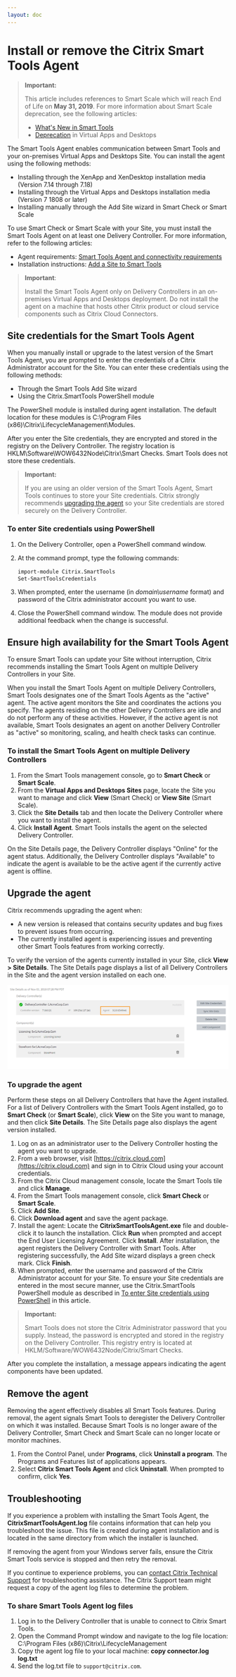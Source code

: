 ```yaml
---
layout: doc
---
```

# Install or remove the Citrix Smart Tools Agent

> **Important:**
>
> This article includes references to Smart Scale which will reach End of Life on **May 31, 2019**. For more information about Smart Scale deprecation, see the following articles:
>
> *  [What's New in Smart Tools](https://docs.citrix.com/en-us/smart-tools/whats-new.html)
> *  [Deprecation](https://docs.citrix.com/en-us/citrix-virtual-apps-desktops/whats-new/removed-features.html) in Virtual Apps and Desktops

The Smart Tools Agent enables communication between Smart Tools and your on-premises Virtual Apps and Desktops Site. You can install the agent using the following methods:

*  Installing through the XenApp and XenDesktop installation media (Version 7.14 through 7.18)
*  Installing through the Virtual Apps and Desktops installation media (Version 7 1808 or later)
*  Installing manually through the Add Site wizard in Smart Check or Smart Scale

To use Smart Check or Smart Scale with your Site, you must install the Smart Tools Agent on at least one Delivery Controller. For more information, refer to the following articles:

*  Agent requirements: [Smart Tools Agent and connectivity requirements](/en-us/smart-tools/system-requirements/connectivity-requirements)
*  Installation instructions: [Add a Site to Smart Tools](/en-us/smart-tools/install-configure/add-site.html)

> **Important**:
>
> Install the Smart Tools Agent only on Delivery Controllers in an on-premises Virtual Apps and Desktops deployment. Do not install the agent on a machine that hosts other Citrix product or cloud service components such as Citrix Cloud Connectors.

## Site credentials for the Smart Tools Agent

When you manually install or upgrade to the latest version of the Smart Tools Agent, you are prompted to enter the credentials of a Citrix Administrator account for the Site. You can enter these credentials using the following methods:

*  Through the Smart Tools Add Site wizard
*  Using the Citrix.SmartTools PowerShell module

The PowerShell module is installed during agent installation. The default location for these modules is C:\Program Files (x86)\Citrix\LifecycleManagement\Modules.

After you enter the Site credentials, they are encrypted and stored in the registry on the Delivery Controller. The registry location is HKLM\Software\WOW6432Node\Citrix\Smart Checks. Smart Tools does not store these credentials.

> **Important:**
>
> If you are using an older version of the Smart Tools Agent, Smart Tools continues to store your Site credentials. Citrix strongly recommends [upgrading the agent](#upgrade-the-agent) so your Site credentials are stored securely on the Delivery Controller.

### To enter Site credentials using PowerShell

1.  On the Delivery Controller, open a PowerShell command window.
1.  At the command prompt, type the following commands:

    ```
    import-module Citrix.SmartTools
    Set-SmartToolsCredentials
    ```

1.  When prompted, enter the username (in _domain\username_ format) and password of the Citrix administrator account you want to use.
1.  Close the PowerShell command window. The module does not provide additional feedback when the change is successful.

## Ensure high availability for the Smart Tools Agent

To ensure Smart Tools can update your Site without interruption, Citrix recommends installing the Smart Tools Agent on multiple Delivery Controllers in your Site.

When you install the Smart Tools Agent on multiple Delivery Controllers, Smart Tools designates one of the Smart Tools Agents as the "active" agent. The active agent monitors the Site and coordinates the actions you specify. The agents residing on the other Delivery Controllers are idle and do not perform any of these activities. However, if the active agent is not available, Smart Tools designates an agent on another Delivery Controller as "active" so monitoring, scaling, and health check tasks can continue.

### To install the Smart Tools Agent on multiple Delivery Controllers

1.  From the Smart Tools management console, go to **Smart Check** or **Smart Scale**.
1.  From the **Virtual Apps and Desktops Sites** page, locate the Site you want to manage and click **View** (Smart Check) or **View Site** (Smart Scale).
1.  Click the **Site Details** tab and then locate the Delivery Controller where you want to install the agent.
1.  Click **Install Agent**. Smart Tools installs the agent on the selected Delivery Controller.

On the Site Details page, the Delivery Controller displays "Online" for the agent status. Additionally, the Delivery Controller displays "Available" to indicate the agent is available to be the active agent if the currently active agent is offline.

## Upgrade the agent

Citrix recommends upgrading the agent when:

*  A new version is released that contains security updates and bug fixes to prevent issues from occurring.
*  The currently installed agent is experiencing issues and preventing other Smart Tools features from working correctly.

To verify the version of the agents currently installed in your Site, click **View > Site Details**. The Site Details page displays a list of all Delivery Controllers in the Site and the agent version installed on each one.

![Site Details with agent version selected](/en-us/smart-tools/media/site-details-ddc-lic-sf-1.png)

### To upgrade the agent

Perform these steps on all Delivery Controllers that have the Agent installed. For a list of Delivery Controllers with the Smart Tools Agent installed, go to **Smart Check** (or **Smart Scale**), click **View** on the Site you want to manage, and then click **Site Details**. The Site Details page also displays the agent version installed.

1.  Log on as an administrator user to the Delivery Controller hosting the agent you want to upgrade.
1.  From a web browser, visit [https://citrix.cloud.com](https://citrix.cloud.com) and sign in to Citrix Cloud using your account credentials.
1.  From the Citrix Cloud management console, locate the Smart Tools tile and click **Manage**.
1.  From the Smart Tools management console, click **Smart Check** or **Smart Scale**.
1.  Click **Add Site**.
1.  Click **Download agent** and save the agent package.
1.  Install the agent: Locate the **CitrixSmartToolsAgent.exe** file and double-click it to launch the installation. Click **Run** when prompted and accept the End User Licensing Agreement. Click **Install**. After installation, the agent registers the Delivery Controller with Smart Tools. After registering successfully, the Add Site wizard displays a green check mark. Click **Finish**.
1.  When prompted, enter the username and password of the Citrix Administrator account for your Site. To ensure your Site credentials are entered in the most secure manner, use the Citrix.SmartTools PowerShell module as described in [To enter Site credentials using PowerShell](#to-enter-site-credentials-using-powershell) in this article.

> **Important:**
>
> Smart Tools does not store the Citrix Administrator password that you supply. Instead, the password is encrypted and stored in the registry on the Delivery Controller. This registry entry is located at HKLM/Software/WOW6432Node/Citrix/Smart Checks.

After you complete the installation, a message appears indicating the agent components have been updated.

## Remove the agent

Removing the agent effectively disables all Smart Tools features. During removal, the agent signals Smart Tools to deregister the Delivery Controller on which it was installed. Because Smart Tools is no longer aware of the Delivery Controller, Smart Check and Smart Scale can no longer locate or monitor machines.

1.  From the Control Panel, under **Programs**, click **Uninstall a program**. The Programs and Features list of applications appears.
1.  Select **Citrix Smart Tools Agent** and click **Uninstall**. When prompted to confirm, click **Yes**.

## Troubleshooting

If you experience a problem with installing the Smart Tools Agent, the **CitrixSmartToolsAgent.log** file contains information that can help you troubleshoot the issue. This file is created during agent installation and is located in the same directory from which the installer is launched.

If removing the agent from your Windows server fails, ensure the Citrix Smart Tools service is stopped and then retry the removal.

If you continue to experience problems, you can [contact Citrix Technical Support](/en-us/smart-tools/help-and-support.html#technical-support) for troubleshooting assistance. The Citrix Support team might request a copy of the agent log files to determine the problem.

### To share Smart Tools Agent log files

1.  Log in to the Delivery Controller that is unable to connect to Citrix Smart Tools.
1.  Open the Command Prompt window and navigate to the log file location: C:\Program Files (x86)\Citrix\LifecycleManagement
1.  Copy the agent log file to your local machine: **copy connector.log log.txt**
1.  Send the log.txt file to `support@citrix.com`.